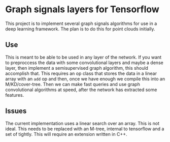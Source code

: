 # Graph signals layers for Tensorflow

This project is to implement several graph signals algorithms for use in a deep learning framework. The plan is to do this for point clouds initially. 

## Use 

This is meant to be able to be used in any layer of the network. If you want to preproccess the data with some convolutional layers and maybe a dense layer, then implement a semisupervised graph algorithm, this should accomplish that. This requires an op class that stores the data in a linear array with an `add` op and then, once we have enough we compile this into an M/KD/cover-tree. Then we can make fast queries and use graph convolutional algorithms at speed, after the network has extracted some features.

## Issues

The current implementation uses a linear search over an array. This is not ideal. This needs to be replaced with an M-tree, internal to tensorflow and a set of tightly. This will require an extension written in C++. 
